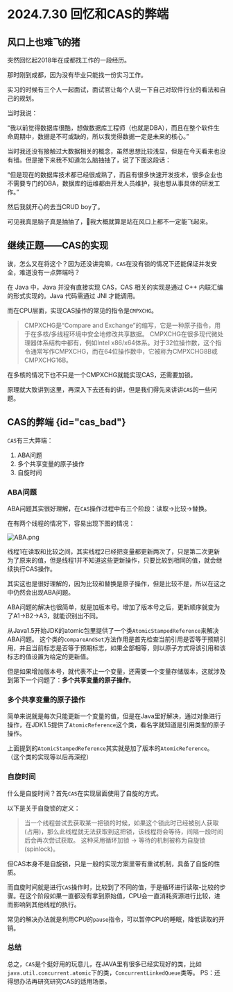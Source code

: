 # 2024.7.30 回忆和CAS的弊端
## 风口上也难飞的猪

突然回忆起2018年在成都找工作的一段经历。

那时刚到成都，因为没有毕业只能找一份实习工作。

实习的时候有三个人一起面试，面试官让每个人说一下自己对软件行业的看法和自己的规划。

当时我说：

“我以前觉得数据库很酷，想做数据库工程师（也就是DBA），而且在整个软件生命周期中，数据是不可或缺的，所以我觉得数据一定是未来的核心。”

当时我还没有接触过大数据相关的概念，虽然思想比较浅显，但是在今天看来也没有错。但是接下来我不知道怎么脑抽抽了，说了下面这段话：

“但是现在的数据库技术都已经很成熟了，而且有很多快速开发技术，很多企业也不需要专门的DBA，数据库的运维都由开发人员维护，我也想从事具体的研发工作。”

然后我就开心的去当CRUD boy了。

可见我真是脑子真是抽抽了，🌚我大概就算是站在风口上都不一定能飞起来。

## 继续正题——CAS的实现
诶，怎么又在将这个？因为还没讲完嘛，`CAS`在没有锁的情况下还能保证并发安全，难道没有一点弊端吗？

在 Java 中，Java 并没有直接实现 CAS，CAS 相关的实现是通过 C++ 内联汇编的形式实现的。Java 代码需通过 JNI 才能调用。

而在CPU层面，实现CAS操作的常见的指令是`CMPXCHG`。

> CMPXCHG是“Compare and Exchange”的缩写，它是一种原子指令，用于在多核/多线程环境中安全地修改共享数据。
> CMPXCHG在很多现代微处理器体系结构中都有，例如Intel x86/x64体系。对于32位操作数，这个指令通常写作CMPXCHG，而在64位操作数中，它被称为CMPXCHG8B或CMPXCHG16B。

在多核的情况下也不只是一个CMPXCHG就能实现CAS，还需要加锁。

原理就大致讲到这里，再深入下去还有的讲，但是我们得先来讲讲`CAS`的一些问题。

## CAS的弊端 {id="cas_bad"}
`CAS`有三大弊端：
1. ABA问题
2. 多个共享变量的原子操作 
3. 自旋时间


### ABA问题
ABA问题其实很好理解，在`CAS`操作过程中有三个阶段：读取->比较->替换。

在有两个线程的情况下，容易出现下图的情况：

![ABA.png](ABA.png)

线程1在读取和比较之间，其实线程2已经把变量都更新两次了，只是第二次更新为了原来的值，但是线程1并不知道这些更新操作，只要比较到相同的值，就会继续执行CAS操作。

其实这也是很好理解的，因为比较和替换是原子操作，但是比较不是，所以在这之中仍然会出现ABA问题。

ABA问题的解决也很简单，就是加版本号。增加了版本号之后，更新顺序就变为了A1->B2->A3，就能识别出不同。

从Java1.5开始JDK的atomic包里提供了一个类`AtomicStampedReference`来解决ABA问题。
这个类的`compareAndSet`方法作用是首先检查当前引用是否等于预期引用，并且当前标志是否等于预期标志，如果全部相等，则以原子方式将该引用和该标志的值设置为给定的更新值。

但是如果增加版本号，就代表不止一个变量，还需要一个变量存储版本，这就涉及到第下一个问题了：**多个共享变量的原子操作**。

### 多个共享变量的原子操作
简单来说就是每次只能更新一个变量的值，但是在Java里好解决，通过对象进行操作，在JDK1.5提供了`AtomicReference`这个类，看名字就知道是引用类型的原子操作。

上面提到的`AtomicStampedReference`其实就是加了版本的`AtomicReference`。 
（这个类的实现等以后再深挖）

### 自旋时间
什么是自旋时间？首先`CAS`在实现层面使用了自旋的方式。

以下是关于自旋锁的定义：
> 当一个线程尝试去获取某一把锁的时候，如果这个锁此时已经被别人获取(占用)，那么此线程就无法获取到这把锁，该线程将会等待，间隔一段时间后会再次尝试获取。
> 这种采用循环加锁 -> 等待的机制被称为自旋锁(spinlock)。

但CAS本身不是自旋锁，只是一般的实现方案里带有重试机制，具备了自旋的性质。

而自旋时间就是进行`CAS`操作时，比较到了不同的值，于是循环进行读取-比较的步骤。在这个阶段如果一直都没有拿到原始值，CPU会一直消耗资源进行比较，进而影响到其他线程的执行。

常见的解决办法就是利用CPU的`pause`指令，可以暂停CPU的睡眠，降低读取的开销。

### 总结
总之，`CAS`是个挺好用的玩意儿，在JAVA里有很多已经实现好的类，比如`java.util.concurrent.atomic`下的类，`ConcurrentLinkedQueue`类等。
PS：还得想办法再研究研究CAS的适用场景。




